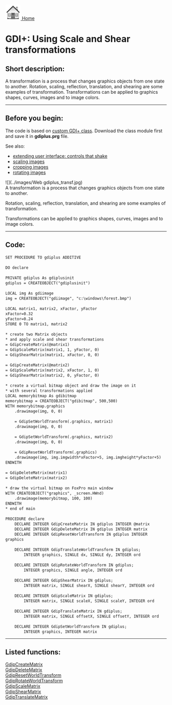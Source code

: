 [<img src="../images/home.png"> Home ](https://github.com/VFPX/Win32API)  

# GDI+: Using Scale and Shear transformations

## Short description:
A transformation is a process that changes graphics objects from one state to another. Rotation, scaling, reflection, translation, and shearing are some examples of transformation. Transformations can be applied to graphics shapes, curves, images and to image colors.
  
***  


## Before you begin:
The code is based on [custom GDI+ class](sample_450.md). Download the class module first and save it in **gdiplus.prg** file.   

See also:

* [extending user interface: controls that shake](sample_526.md)  
* [scaling images](sample_460.md)  
* [cropping images](sample_515.md)  
* [rotating images](sample_525.md)  

![](../images/Web gdiplus_transf.jpg)  
A transformation is a process that changes graphics objects from one state to another.   

Rotation, scaling, reflection, translation, and shearing are some examples of transformation.   

Transformations can be applied to graphics shapes, curves, images and to image colors.  

  
***  


## Code:
```foxpro  
SET PROCEDURE TO gdiplus ADDITIVE

DO declare

PRIVATE gdiplus As gdiplusinit
gdiplus = CREATEOBJECT("gdiplusinit")

LOCAL img As gdiimage
img = CREATEOBJECT("gdiimage", "c:\windows\forest.bmp")

LOCAL matrix1, matrix2, xFactor, yFactor
xFactor=0.32
yFactor=0.24
STORE 0 TO matrix1, matrix2

* create two Matrix objects
* and apply scale and shear transformations
= GdipCreateMatrix(@matrix1)
= GdipScaleMatrix(matrix1, 1, yFactor, 0)
= GdipShearMatrix(matrix1, xFactor, 0, 0)

= GdipCreateMatrix(@matrix2)
= GdipScaleMatrix(matrix2, xFactor, 1, 0)
= GdipShearMatrix(matrix2, 0, yFactor, 0)

* create a virtual bitmap object and draw the image on it
* with several transformations applied
LOCAL memorybitmap As gdibitmap
memorybitmap = CREATEOBJECT("gdibitmap", 500,500)
WITH memorybitmap.graphics
	.drawimage(img, 0, 0)

	= GdipSetWorldTransform(.graphics, matrix1)
	.drawimage(img, 0, 0)

	= GdipSetWorldTransform(.graphics, matrix2)
	.drawimage(img, 0, 0)

	= GdipResetWorldTransform(.graphics)
	.drawimage(img, img.imgwidth*xFactor+5, img.imgheight*yFactor+5)
ENDWITH

= GdipDeleteMatrix(matrix1)
= GdipDeleteMatrix(matrix2)

* draw the virtual bitmap on FoxPro main window
WITH CREATEOBJECT("graphics", _screen.HWnd)
	.drawimage(memorybitmap, 100, 100)
ENDWITH
* end of main

PROCEDURE declare
	DECLARE INTEGER GdipCreateMatrix IN gdiplus INTEGER @matrix
	DECLARE INTEGER GdipDeleteMatrix IN gdiplus INTEGER matrix
	DECLARE INTEGER GdipResetWorldTransform IN gdiplus INTEGER graphics

	DECLARE INTEGER GdipTranslateWorldTransform IN gdiplus;
		INTEGER graphics, SINGLE dx, SINGLE dy, INTEGER ord

	DECLARE INTEGER GdipRotateWorldTransform IN gdiplus;
		INTEGER graphics, SINGLE angle, INTEGER ord

	DECLARE INTEGER GdipShearMatrix IN gdiplus;
		INTEGER matrix, SINGLE shearX, SINGLE shearY, INTEGER ord

	DECLARE INTEGER GdipScaleMatrix IN gdiplus;
		INTEGER matrix, SINGLE scaleX, SINGLE scaleY, INTEGER ord

	DECLARE INTEGER GdipTranslateMatrix IN gdiplus;
		INTEGER matrix, SINGLE offsetX, SINGLE offsetY, INTEGER ord

	DECLARE INTEGER GdipSetWorldTransform IN gdiplus;
		INTEGER graphics, INTEGER matrix  
```  
***  


## Listed functions:
[GdipCreateMatrix](../libraries/gdiplus/GdipCreateMatrix.md)  
[GdipDeleteMatrix](../libraries/gdiplus/GdipDeleteMatrix.md)  
[GdipResetWorldTransform](../libraries/gdiplus/GdipResetWorldTransform.md)  
[GdipRotateWorldTransform](../libraries/gdiplus/GdipRotateWorldTransform.md)  
[GdipScaleMatrix](../libraries/gdiplus/GdipScaleMatrix.md)  
[GdipShearMatrix](../libraries/gdiplus/GdipShearMatrix.md)  
[GdipTranslateMatrix](../libraries/gdiplus/GdipTranslateMatrix.md)  
